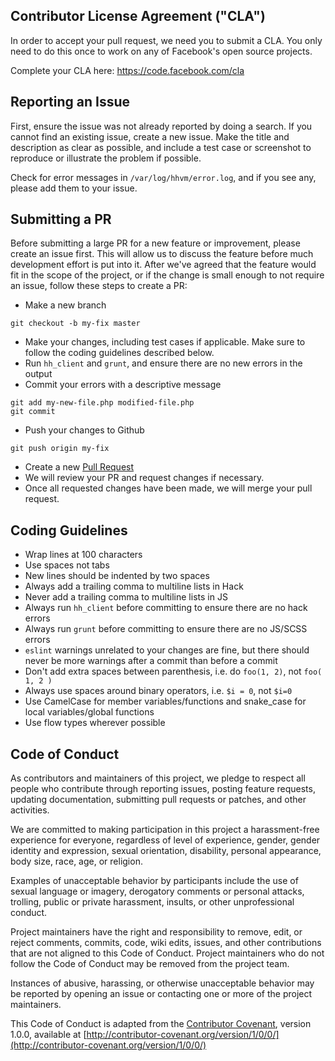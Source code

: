 ## Contributor License Agreement ("CLA")

In order to accept your pull request, we need you to submit a CLA. You only need
to do this once to work on any of Facebook's open source projects.

Complete your CLA here: <https://code.facebook.com/cla>

## Reporting an Issue

First, ensure the issue was not already reported by doing a search. If you cannot find an existing issue, create a new issue. Make the title and description as clear as possible, and include a test case or screenshot to reproduce or illustrate the problem if possible.

Check for error messages in `/var/log/hhvm/error.log`, and if you see any, please add them to your issue.

## Submitting a PR

Before submitting a large PR for a new feature or improvement, please create an issue first. This will allow us to discuss the feature before much development effort is put into it. After we've agreed that the feature would fit in the scope of the project, or if the change is small enough to not require an issue, follow these steps to create a PR:

- Make a new branch

```
git checkout -b my-fix master
```

- Make your changes, including test cases if applicable. Make sure to follow the coding guidelines described below.
- Run `hh_client` and `grunt`, and ensure there are no new errors in the output
- Commit your errors with a descriptive message

```
git add my-new-file.php modified-file.php
git commit
```

- Push your changes to Github

```
git push origin my-fix
```

- Create a new [Pull Request](https://help.github.com/articles/using-pull-requests/#initiating-the-pull-request)
- We will review your PR and request changes if necessary.
- Once all requested changes have been made, we will merge your pull request.

## Coding Guidelines

- Wrap lines at 100 characters
- Use spaces not tabs
- New lines should be indented by two spaces
- Always add a trailing comma to multiline lists in Hack
- Never add a trailing comma to multiline lists in JS
- Always run `hh_client` before committing to ensure there are no hack errors
- Always run `grunt` before committing to ensure there are no JS/SCSS errors
 - `eslint` warnings unrelated to your changes are fine, but there should never be more warnings after a commit than before a commit
- Don't add extra spaces between parenthesis, i.e. do `foo(1, 2)`, not `foo( 1, 2 )`
- Always use spaces around binary operators, i.e. `$i = 0`, not `$i=0`
- Use CamelCase for member variables/functions and snake_case for local variables/global functions
- Use flow types wherever possible

## Code of Conduct

As contributors and maintainers of this project, we pledge to respect all people who contribute through reporting issues, posting feature requests, updating documentation, submitting pull requests or patches, and other activities.

We are committed to making participation in this project a harassment-free experience for everyone, regardless of level of experience, gender, gender identity and expression, sexual orientation, disability, personal appearance, body size, race, age, or religion.

Examples of unacceptable behavior by participants include the use of sexual language or imagery, derogatory comments or personal attacks, trolling, public or private harassment, insults, or other unprofessional conduct.

Project maintainers have the right and responsibility to remove, edit, or reject comments, commits, code, wiki edits, issues, and other contributions that are not aligned to this Code of Conduct. Project maintainers who do not follow the Code of Conduct may be removed from the project team.

Instances of abusive, harassing, or otherwise unacceptable behavior may be reported by opening an issue or contacting one or more of the project maintainers.

This Code of Conduct is adapted from the [Contributor Covenant](http://contributor-covenant.org), version 1.0.0, available at [http://contributor-covenant.org/version/1/0/0/](http://contributor-covenant.org/version/1/0/0/)
